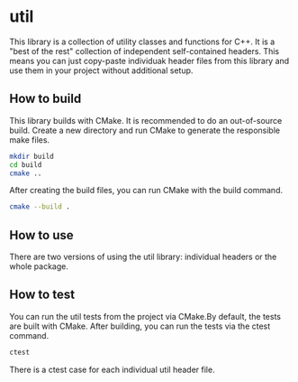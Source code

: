 # util
This  library is a collection of utility classes and functions for C++. It is a "best of the rest" collection of 
independent self-contained headers. This means you can just copy-paste individuak header files from this library and use
them in your project without additional setup.

## How to build

This library builds with CMake. It is recommended to do an out-of-source build. Create a new directory and run CMake to 
generate the responsible make files.

```sh
mkdir build
cd build
cmake ..
```

After creating the build files, you can run CMake with the build command.

```sh
cmake --build .
```

## How to use

There are two versions of using the util library: individual headers or the whole package.

## How to test

You can run the util tests from the project via CMake.By default, the tests are built with CMake. After building, you 
can run the tests via the ctest command.

```sh
ctest
```

There is a ctest case for each individual util header file.